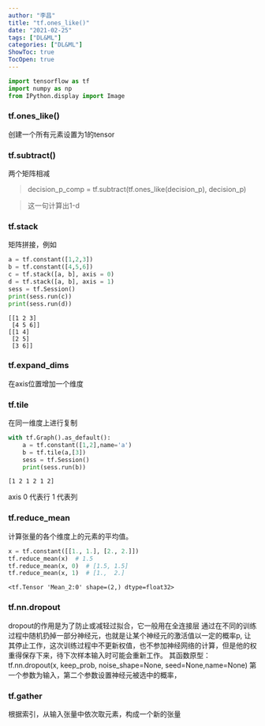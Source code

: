 ```yaml
---
author: "李昌"
title: "tf.ones_like()"
date: "2021-02-25"
tags: ["DL&ML"]
categories: ["DL&ML"]
ShowToc: true
TocOpen: true
---
```



```python
import tensorflow as tf
import numpy as np
from IPython.display import Image
```

### tf.ones_like()
创建一个所有元素设置为1的tensor
### tf.subtract()
两个矩阵相减
> decision_p_comp = tf.subtract(tf.ones_like(decision_p), decision_p)

> 这一句计算出1-d

### tf.stack
矩阵拼接，例如

```python
a = tf.constant([1,2,3])
b = tf.constant([4,5,6])
c = tf.stack([a, b], axis = 0)
d = tf.stack([a, b], axis = 1)
sess = tf.Session()
print(sess.run(c))
print(sess.run(d))
```

    [[1 2 3]
     [4 5 6]]
    [[1 4]
     [2 5]
     [3 6]]
    

### tf.expand_dims
在axis位置增加一个维度
### tf.tile 
在同一维度上进行复制

```python
with tf.Graph().as_default():
    a = tf.constant([1,2],name='a') 
    b = tf.tile(a,[3])
    sess = tf.Session()
    print(sess.run(b))
```

    [1 2 1 2 1 2]
    
axis 0 代表行  1 代表列
### tf.reduce_mean
计算张量的各个维度上的元素的平均值。

```python
x = tf.constant([[1., 1.], [2., 2.]])
tf.reduce_mean(x)  # 1.5
tf.reduce_mean(x, 0)  # [1.5, 1.5]
tf.reduce_mean(x, 1)  # [1.,  2.]
```




    <tf.Tensor 'Mean_2:0' shape=(2,) dtype=float32>



### tf.nn.dropout
dropout的作用是为了防止或减轻过拟合，它一般用在全连接层
通过在不同的训练过程中随机扔掉一部分神经元，也就是让某个神经元的激活值以一定的概率p, 让其停止工作，这次训练过程中不更新权值，也不参加神经网络的计算，但是他的权重得保存下来，待下次样本输入时可能会重新工作。
其函数原型：
tf.nn.dropout(x, keep_prob, noise_shape=None, seed=None,name=None) 
第一个参数为输入，第二个参数设置神经元被选中的概率，
### tf.gather
根据索引，从输入张量中依次取元素，构成一个新的张量